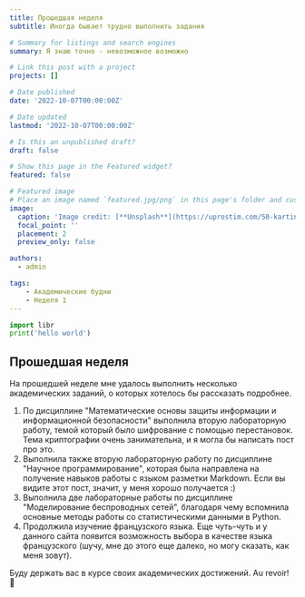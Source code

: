 ```yaml
---
title: Прошедшая неделя
subtitle: Иногда бывает трудно выполнить задания

# Summary for listings and search engines
summary: Я знаю точно - невозможное возможно

# Link this post with a project
projects: []

# Date published
date: '2022-10-07T00:00:00Z'

# Date updated
lastmod: '2022-10-07T00:00:00Z'

# Is this an unpublished draft?
draft: false

# Show this page in the Featured widget?
featured: false

# Featured image
# Place an image named `featured.jpg/png` in this page's folder and customize its options here.
image:
  caption: 'Image credit: [**Unsplash**](https://uprostim.com/50-kartinok-s-voprositelnym-znakom/)'
  focal_point: ''
  placement: 2
  preview_only: false

authors:
  - admin

tags:
    - Академические будни
    - Неделя 1
---
```


```python
import libr
print('hello world')
```

## Прошедшая неделя

На прошедшей неделе мне удалось выполнить несколько академических заданий, о которых хотелось бы рассказать подробнее.
1. По дисциплине "Математические основы защиты информации и информационной безопасности" выполнила вторую лабораторную работу, темой который было шифрование с помощью перестановок. Тема криптографии очень занимательна, и я могла бы написать пост про это.
2. Выполнила также вторую лабораторную работу по дисциплине "Научное программирование", которая была направлена на получение навыков работы с языком разметки Markdown. Если вы видите этот пост, значит, у меня хорошо получается :)
3. Выполнила две лабораторные работы по дисциплине "Моделирование беспроводных сетей", благодаря чему вспомнила основные методы работы со статистическими данными в Python.
4. Продолжила изучение французского языка. Еще чуть-чуть и у данного сайта появится возможность выбора в качестве языка французского (шучу, мне до этого еще далеко, но могу сказать, как меня зовут).

Буду держать вас в курсе своих академических достижений. Au revoir! 👋
